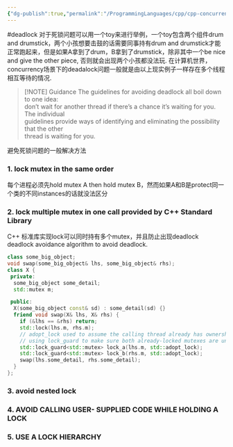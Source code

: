 ```yaml
---
{"dg-publish":true,"permalink":"/ProgrammingLanguages/cpp/cpp-concurrency/dead lock/","noteIcon":"3"}
---
```


#deadlock
对于死锁问题可以用一个toy来进行举例，一个toy包含两个组件drum and drumstick，两个小孩想要击鼓的话需要同事持有drum and drumstick才能正常跑起来，但是如果A拿到了drum，B拿到了drumstick，除非其中一个be nice and give the other piece, 否则就会出现两个小孩都没法玩.
在计算机世界，concurrency场景下的deadalock问题一般就是由以上现实例子一样存在多个线程相互等待的情况.

> [!NOTE] Guidance
> The guidelines for avoiding deadlock all boil down to one idea:  
don’t wait for another thread if there’s a chance it’s waiting for you. The individual  
guidelines provide ways of identifying and eliminating the possibility that the other  
thread is waiting for you.


避免死锁问题的一般解决方法
### 1. lock mutex in the same order
每个进程必须先hold mutex A then hold mutex B，然而如果A和B是protect同一个类的不同instances的话就没法区分
### 2. lock multiple mutex in one call provided by C++ Standard Library
C++ 标准库实现lock可以同时持有多个mutex，并且防止出现deadlock
deadlock avoidance algorithm to avoid deadlock.
```cpp
class some_big_object;
void swap(some_big_object& lhs, some_big_object& rhs);
class X {
 private:
  some_big_object some_detail;
  std::mutex m;

 public:
  X(some_big_object const& sd) : some_detail(sd) {}
  friend void swap(X& lhs, X& rhs) {
    if (&lhs == &rhs) return;
    std::lock(lhs.m, rhs.m);
    // adopt_lock used to assume the calling thread already has ownership of the mutex without having to relock
    // using lock_guard to make sure both already-locked mutexes are unlocked at the end of scope
    std::lock_guard<std::mutex> lock_a(lhs.m, std::adopt_lock);
    std::lock_guard<std::mutex> lock_b(rhs.m, std::adopt_lock);
    swap(lhs.some_detail, rhs.some_detail);
  }
};
```
### 3.  avoid nested lock

### 4.  AVOID CALLING USER- SUPPLIED CODE WHILE HOLDING A LOCK
### 5. USE A LOCK HIERARCHY